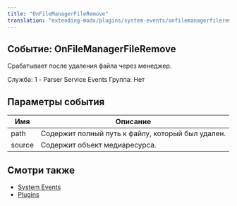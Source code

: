 ```yaml
---
title: "OnFileManagerFileRemove"
translation: "extending-modx/plugins/system-events/onfilemanagerfileremove"
---
```


## Событие: OnFileManagerFileRemove

 Срабатывает после удаления файла через менеджер.

 Служба: 1 - Parser Service Events
 Группа: Нет

## Параметры события

 | Имя    | Описание                                          |
 | ------ | ------------------------------------------------- |
 | path   | Содержит полный путь к файлу, который был удален. |
 | source | Содержит объект медиаресурса.                     |

## Смотри также

- [System Events](extending-modx/plugins/system-events)
- [Plugins](extending-modx/plugins)

